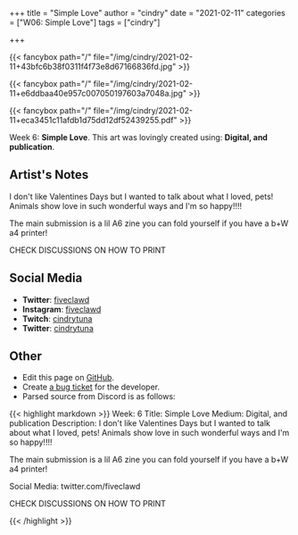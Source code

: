 +++
title =       "Simple Love"
author =      "cindry"
date =        "2021-02-11"
categories =  ["W06: Simple Love"]
tags =        ["cindry"]

+++


{{< fancybox path="/" file="/img/cindry/2021-02-11+43bfc6b38f0311f4f73e8d67166836fd.jpg" >}}

{{< fancybox path="/" file="/img/cindry/2021-02-11+e6ddbaa40e957c007050197603a7048a.jpg" >}}

{{< fancybox path="/" file="/img/cindry/2021-02-11+eca3451c11afdb1d75dd12df52439255.pdf" >}}


Week 6: **Simple Love**. This art was lovingly created using: **Digital, and publication**.

## Artist's Notes

I don't like Valentines Days but I wanted to talk about what I loved, pets!
Animals show love in such wonderful ways and I'm so happy!!!!

The main submission is a lil A6 zine you can fold yourself if you have a b+W a4 printer!

CHECK DISCUSSIONS ON HOW TO PRINT

## Social Media

- **Twitter**: [fiveclawd]()
- **Instagram**: [fiveclawd]()
- **Twitch**: [cindrytuna]()
- **Twitter**: [cindrytuna]()


## Other

- Edit this page on [GitHub](https://github.com/teaminkling/web-refresh/edit/main/blog/content/blog/cindry-week-6-1e74.md).
- Create [a bug ticket](https://github.com/teaminkling/web-refresh/issues/new?assignees=&labels=bug&template=problem-report.md&title=) for the developer.
- Parsed source from Discord is as follows:

{{< highlight markdown >}}
Week: 6
Title: Simple Love
Medium: Digital, and publication
Description:
I don't like Valentines Days but I wanted to talk about what I loved, pets!
Animals show love in such wonderful ways and I'm so happy!!!!

The main submission is a lil A6 zine you can fold yourself if you have a b+W a4 printer!

Social Media: twitter.com/fiveclawd




CHECK DISCUSSIONS ON HOW TO PRINT

{{< /highlight >}}